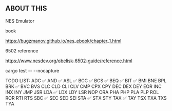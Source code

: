 ## ABOUT THIS
NES Emulator

book

https://bugzmanov.github.io/nes_ebook/chapter_1.html

6502 reference

https://www.nesdev.org/obelisk-6502-guide/reference.html

cargo test -- --nocapture

TODO LIST:
ADC ✅
AND ✅
ASL ✅
BCC ✅
BCS ✅
BEQ ✅
BIT ✅
BMI
BNE
BPL
BRK ✅
BVC
BVS
CLC
CLD
CLI
CLV
CMP
CPX
CPY
DEC
DEX
DEY
EOR
INC
INX
INY
JMP
JSR
LDA ✅
LDX
LDY
LSR
NOP
ORA
PHA
PHP
PLA
PLP
ROL
ROR
RTI
RTS
SBC ✅
SEC
SED
SEI
STA ✅
STX
STY
TAX ✅
TAY
TSX
TXA
TXS
TYA